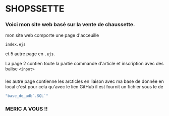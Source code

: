 # SHOPSSETTE

### Voici mon site web basé sur la vente de chaussette.
mon site web comporte une page d'acceuille 
```
index.ejs
```
et 5 autre page en `.ejs`.

La page 2 contien toute la partie commande d'article et inscription avec des balise `<input>`
###
les autre page contienne les arcticles en liaison avec ma base de donnée en local c'est pour cela qu'avec le lien GitHub il est fournit un fichier sous le de 
```q
"base_de_adb`.SQL`"
```
### MERIC A VOUS !!